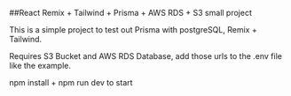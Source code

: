 ##React Remix + Tailwind + Prisma + AWS RDS + S3 small project

This is a simple project to test out Prisma with postgreSQL, Remix + Tailwind.

Requires S3 Bucket and AWS RDS Database, add those urls to the .env file like the example.

npm install + npm run dev to start
